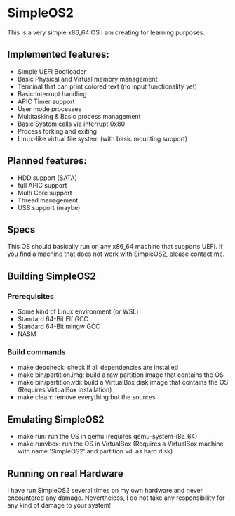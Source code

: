 # SimpleOS2

This is a very simple x86_64 OS I am creating for learning purposes.

## Implemented features:
- Simple UEFI Bootloader
- Basic Physical and Virtual memory management
- Terminal that can print colored text (no input functionality yet)
- Basic Interrupt handling
- APIC Timer support
- User mode processes
- Multitasking & Basic process management
- Basic System calls via interrupt 0x80
- Process forking and exiting
- Linux-like virtual file system (with basic mounting support)

## Planned features:
- HDD support (SATA)
- full APIC support
- Multi Core support
- Thread management
- USB support (maybe)

## Specs
This OS should basically run on any x86_64 machine that supports UEFI. If you find a machine that does not work with SimpleOS2, please contact me.

## Building SimpleOS2
### Prerequisites
- Some kind of Linux environment (or WSL)
- Standard 64-Bit Elf GCC
- Standard 64-Bit mingw GCC
- NASM
### Build commands
- make depcheck:      check if all dependencies are installed
- make bin/partition.img: build a raw partition image that contains the OS
- make bin/partition.vdi: build a VirtualBox disk image that contains the OS (Requires VirtualBox installation)
- make clean: remove everything but the sources

## Emulating SimpleOS2
- make run: run the OS in qemu (requires qemu-system-i86_64)
- make runvbox: run the OS in VirtualBox (Requires a VirtualBox machine with name 'SimpleOS2' and partition.vdi as hard disk)

## Running on real Hardware
I have run SimpleOS2 several times on my own hardware and never encountered any damage. Nevertheless, I do not take any responsibility for any kind of damage to your system!
